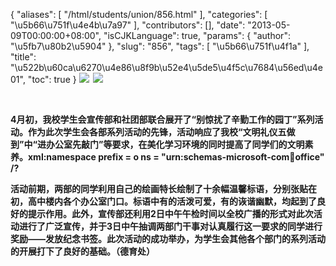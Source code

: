 {
    "aliases": [
        "/html/students/union/856.html"
    ],
    "categories": [
        "\u5b66\u751f\u4e4b\u7a97"
    ],
    "contributors": [],
    "date": "2013-05-09T00:00:00+08:00",
    "isCJKLanguage": true,
    "params": {
        "author": "\u5fb7\u80b2\u5904"
    },
    "slug": "856",
    "tags": [
        "\u5b66\u751f\u4f1a"
    ],
    "title": "\u522b\u60ca\u6270\u4e86\u8f9b\u52e4\u5de5\u4f5c\u7684\u56ed\u4e01",
    "toc": true
}
**![](https://cdn.tfls.online/mirror/full/d85e91ea6e99b69b62de25d5246f60776a6aea13.jpg)  ![](https://cdn.tfls.online/mirror/full/9a717b3e693b5a02703c5b3e23a8fb798d80c6e3.jpg)**

 

**4月初，我校学生会宣传部和社团部联合展开了“别惊扰了辛勤工作的园丁”系列活动。作为此次学生会各部系列活动的先锋，活动响应了我校“文明礼仪五做到”中“进办公室先敲门”等要求，在美化学习环境的同时提高了同学们的文明素养。xml:namespace prefix = o ns = "urn:schemas-microsoft-com:office:office" /?**

**活动前期，两部的同学利用自己的绘画特长绘制了十余幅温馨标语，分别张贴在初，高中楼内各个办公室门口。标语中有的活泼可爱，有的诙谐幽默，均起到了良好的提示作用。此外，宣传部还利用2日中午午检时间以全校广播的形式对此次活动进行了广泛宣传，并于3日中午抽调两部门干事对认真履行这一要求的同学进行奖励——发放纪念书签。此次活动的成功举办，为学生会其他各个部门的系列活动的开展打下了良好的基础。（德育处）**

